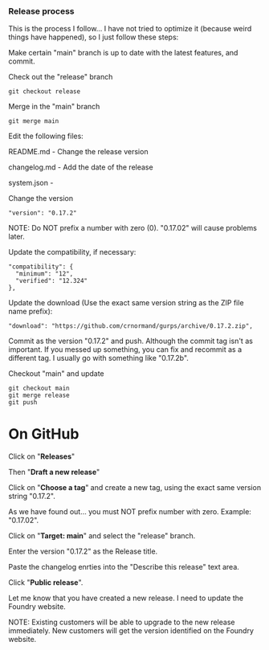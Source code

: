 ### Release process

This is the process I follow... I have not tried to optimize it (because weird things have happened), so I just follow these steps:

Make certain "main" branch is up to date with the latest features, and commit.

Check out the "release" branch

    git checkout release

Merge in the "main" branch

    git merge main

Edit the following files:

README.md - Change the release version

changelog.md - Add the date of the release

system.json -

Change the version

    "version": "0.17.2"

NOTE: Do NOT prefix a number with zero (0). "0.17.02" will cause problems later.

Update the compatibility, if necessary:

    "compatibility": {
      "minimum": "12",
      "verified": "12.324"
    },

Update the download (Use the exact same version string as the ZIP file name prefix):

    "download": "https://github.com/crnormand/gurps/archive/0.17.2.zip",

Commit as the version "0.17.2" and push. Although the commit tag isn't as important.
If you messed up something, you can fix and recommit as a different tag.
I usually go with something like "0.17.2b".

Checkout "main" and update

    git checkout main
    git merge release
    git push

# On GitHub

Click on "**Releases**"

Then "**Draft a new release**"

Click on "**Choose a tag**" and create a new tag, using the exact same version string "0.17.2".

As we have found out... you must NOT prefix number with zero. Example: "0.17.02".

Click on "**Target: main**" and select the "release" branch.

Enter the version "0.17.2" as the Release title.

Paste the changelog enrties into the "Describe this release" text area.

Click "**Public release**".

Let me know that you have created a new release. I need to update the Foundry website.

NOTE: Existing customers will be able to upgrade to the new release immediately. New customers will get the version identified on the Foundry website.
